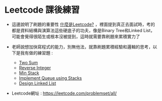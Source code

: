 # Leetcode 課後練習
  * 這邊說明了刷題的重要性  [什麼是Leetcode?](https://medium.com/%E4%B8%80%E5%80%8B%E4%BA%BA%E7%9A%84%E6%96%87%E8%97%9D%E5%BE%A9%E8%88%88/%E4%BB%80%E9%BA%BC%E6%98%AFleetcode-66b043e95cb8) ，裡面提到真正去面試時，考的都是資料結構與演算法這些硬底子的功夫，像是Binary Tree和Linked List，可能會覺得很陌生或根本沒被提到，這時就需要靠刷題來累積實力了
  
  * 老師說想加快寫程式的能力，別無他法，就靠刷題累積經驗和邏輯的思考，以下是我有做的練習題 :
    * [Two Sum](https://github.com/eter0000/learningnotes/blob/master/Leetcode/1_Two%20Sum_06170210.py)
    * [Reverse Integer](https://github.com/eter0000/learningnotes/blob/master/Leetcode/7_Reverse%20Integer_06170210.py)
    * [Min Stack](https://github.com/eter0000/learningnotes/blob/master/Leetcode/155_Min%20Stack_06170210.py)
    * [Implement Queue using Stacks](https://github.com/eter0000/learningnotes/blob/master/Leetcode/232_Implement%20Queue%20using%20Stacks_06170210.py)
    * [Design Linked List](https://github.com/eter0000/learningnotes/blob/master/Leetcode/707_Design%20Linked%20List_06170210.py)

* Leetcode網址 : https://leetcode.com/problemset/all/
